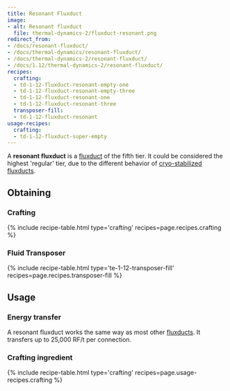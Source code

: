 ```yaml
---
title: Resonant Fluxduct
image:
- alt: Resonant fluxduct
  file: thermal-dynamics-2/fluxduct-resonant.png
redirect_from:
- /docs/resonant-fluxduct/
- /docs/thermal-dynamics/resonant-fluxduct/
- /docs/thermal-dynamics-2/resonant-fluxduct/
- /docs/1.12/thermal-dynamics-2/resonant-fluxduct/
recipes:
  crafting:
  - td-1-12-fluxduct-resonant-empty-one
  - td-1-12-fluxduct-resonant-empty-three
  - td-1-12-fluxduct-resonant-one
  - td-1-12-fluxduct-resonant-three
  transposer-fill:
  - td-1-12-fluxduct-resonant
usage-recipes:
  crafting:
  - td-1-12-fluxduct-super-empty
---
```


A **resonant fluxduct** is a [fluxduct](../fluxducts/) of the fifth tier. It
could be considered the highest 'regular' tier, due to the different behavior of
[cryo-stabilized fluxducts](../cryo-stabilized-fluxduct/).


Obtaining
---------

### Crafting
{% include recipe-table.html type='crafting' recipes=page.recipes.crafting %}

### Fluid Transposer
{% include recipe-table.html type='te-1-12-transposer-fill' recipes=page.recipes.transposer-fill %}


Usage
-----

### Energy transfer
A resonant fluxduct works the same way as most other
[fluxducts](../fluxducts/). It transfers up to 25,000 RF/t per connection.

### Crafting ingredient
{% include recipe-table.html type='crafting' recipes=page.usage-recipes.crafting %}
